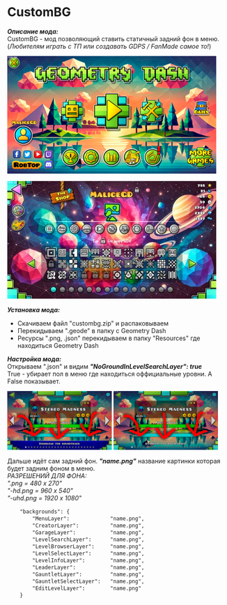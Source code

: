 # CustomBG
***Описание мода:***  
CustomBG - мод позволяющий ставить статичный задний фон в меню.  
(*Любителям играть с ТП или создавать GDPS / FanMade самое то!*)  
  
![](/assets/images/cutsombgmenu.png)  
  
![](/assets/images/custombgicon.jpg)  
  
***Установка мода:***  
- Скачиваем файл "custombg.zip" и распаковываем  
- Перекидываем ".geode" в папку с Geometry Dash
- Ресурсы ".png, .json" перекидываем в папку "Resources" где находиться Geometry Dash

***Настройка мода:***  
Открываем ".json" и видим ***"NoGroundInLevelSearchLayer": true***  
True - убирает пол в меню где находиться оффициальные уровни.  А False показывает.  
  
![](/assets/images/NoGroundsFalse.png)  ![](/assets/images/NoGroundsTrue.png)  
  
Дальше идёт сам задний фон. ***"name.png"*** название картинки которая будет задним фоном в меню.  
*РАЗРЕШЕНИЙ ДЛЯ ФОНА:  
".png = 480 x 270"  
"-hd.png = 960 x 540"  
"-uhd.png = 1920 x 1080"*  
```
	"backgrounds": {
		"MenuLayer": 	         "name.png",
		"CreatorLayer":          "name.png",
		"GarageLayer":           "name.png",
		"LevelSearchLayer":      "name.png",
		"LevelBrowserLayer":     "name.png",
		"LevelSelectLayer":      "name.png",
		"LevelInfoLayer":        "name.png",
		"LeaderLayer":           "name.png",
		"GauntletLayer":         "name.png",
		"GauntletSelectLayer":   "name.png",
		"EditLevelLayer":        "name.png"
	}
```
